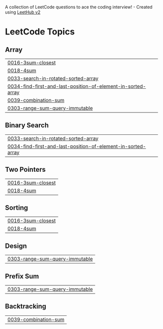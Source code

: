 A collection of LeetCode questions to ace the coding interview! - Created using [LeetHub v2](https://github.com/arunbhardwaj/LeetHub-2.0)
<!---LeetCode Topics Start-->
# LeetCode Topics
## Array
|  |
| ------- |
| [0016-3sum-closest](https://github.com/NihanthReddyKeesara/LeetCode/tree/master/0016-3sum-closest) |
| [0018-4sum](https://github.com/NihanthReddyKeesara/LeetCode/tree/master/0018-4sum) |
| [0033-search-in-rotated-sorted-array](https://github.com/NihanthReddyKeesara/LeetCode/tree/master/0033-search-in-rotated-sorted-array) |
| [0034-find-first-and-last-position-of-element-in-sorted-array](https://github.com/NihanthReddyKeesara/LeetCode/tree/master/0034-find-first-and-last-position-of-element-in-sorted-array) |
| [0039-combination-sum](https://github.com/NihanthReddyKeesara/LeetCode/tree/master/0039-combination-sum) |
| [0303-range-sum-query-immutable](https://github.com/NihanthReddyKeesara/LeetCode/tree/master/0303-range-sum-query-immutable) |
## Binary Search
|  |
| ------- |
| [0033-search-in-rotated-sorted-array](https://github.com/NihanthReddyKeesara/LeetCode/tree/master/0033-search-in-rotated-sorted-array) |
| [0034-find-first-and-last-position-of-element-in-sorted-array](https://github.com/NihanthReddyKeesara/LeetCode/tree/master/0034-find-first-and-last-position-of-element-in-sorted-array) |
## Two Pointers
|  |
| ------- |
| [0016-3sum-closest](https://github.com/NihanthReddyKeesara/LeetCode/tree/master/0016-3sum-closest) |
| [0018-4sum](https://github.com/NihanthReddyKeesara/LeetCode/tree/master/0018-4sum) |
## Sorting
|  |
| ------- |
| [0016-3sum-closest](https://github.com/NihanthReddyKeesara/LeetCode/tree/master/0016-3sum-closest) |
| [0018-4sum](https://github.com/NihanthReddyKeesara/LeetCode/tree/master/0018-4sum) |
## Design
|  |
| ------- |
| [0303-range-sum-query-immutable](https://github.com/NihanthReddyKeesara/LeetCode/tree/master/0303-range-sum-query-immutable) |
## Prefix Sum
|  |
| ------- |
| [0303-range-sum-query-immutable](https://github.com/NihanthReddyKeesara/LeetCode/tree/master/0303-range-sum-query-immutable) |
## Backtracking
|  |
| ------- |
| [0039-combination-sum](https://github.com/NihanthReddyKeesara/LeetCode/tree/master/0039-combination-sum) |
<!---LeetCode Topics End-->